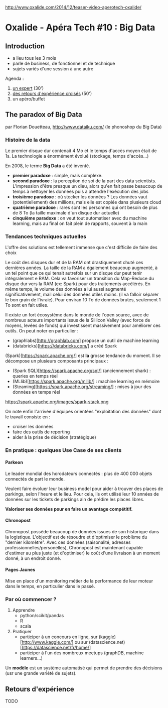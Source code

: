 http://www.oxalide.com/2014/12/teaser-video-aperotech-oxalide/

# Oxalide - Apéra Tech #10 : Big Data

## Introduction
* a lieu tous les 3 mois
* parle de business, de fonctionnel et de technique
* sujets variés d'une session à une autre

Agenda :

1. [un expert](#user-content-the-paradox-of-big-data) (30')
2. [des retours d'expérience croisés](#user-content-retours-d-experience) (50')
3. un apéro/buffet

## The paradox of Big Data
par Florian Douetteau, http://www.dataiku.com/ (le phonoshop du Big Data)

### Histoire de la data
Le premier disque dur contenait 4 Mo et le temps d'accès moyen était de 1s. La technologie a énormément évolué (stockage, temps d'accès...)

En 2008, le terme **Big Data** a été inventé.

* **premier paradoxe** : simple, mais complexe. 
* **second paradoxe** : la perception de soi de la part des data scientists. L'impression d'être presque un dieu, alors qu'en fait passe beaucoup de temps à nettoyer les données puis à attendre l'exécution des jobs
* **troisième paradoxe** : où stocker les données ? Les données vaut (potentiellement) des millions, mais elle est copiée dans plusieurs cloud
* **quatrième paradoxe** : rares sont les personnes qui ont besoin de plus de 8 To (la taille maximale d'un disque dur actuelle)
* **cinquième paradoxe** : on veut tout automatiser avec du machine learning, mais au final on fait plein de rapports, souvent à la main

### Tendances techniques actuelles
L'offre des solutions est tellement immense que c'est difficile de faire des choix

Le coût des disques dur et de la RAM ont drastiquement chuté ces dernières années. La taille de la RAM a également beaucoup augmenté, à un tel point que ce qui tenait autrefois sur un disque dur peut tenir intégralement e RAM. Cela va favoriser un transition du Map-Reduce du disque dur vers la RAM (ex: Spark) pour des traitements accélérés. En même temps, le volume des données a lui aussi augmenté significativement, mail celui des données utiles moins. (il va falloir séparer le bon grain de l'ivraie). Pour enviran 10 To de données brutes, seulement 1 To sont en fait utiles.

Il existe un fort écosystème dans le monde de l'open sourec, avec de nombreux acteurs importants issus de la Sillicon Valley (avec force de moyens, levées de fonds) qui investissent massivement pour améliorer ces outils. On peut noter en particulier :

* (graphlabs)[http://graphlab.com] propose un outil de machine learning
* (databricks)[https://databricks.com/] a créé Spark

(Spark)[https://spark.apache.org/] est **la** grosse tendance du moment. Il se décompose un plusieurs composants principaux :

* (Spark SQL)[https://spark.apache.org/sql/]  (anciennement shark) : queries en temps réel
* (MLlib)[https://spark.apache.org/mllib/] : machine learning en mémoire
* (Steaming)[https://spark.apache.org/streaming/] : mises à jour des données en temps réel

https://spark.apache.org/images/spark-stack.png

On note enfin l'arrivée d'équipes orientées "exploitation des données" dont le travail consiste en :

* croiser les données
* faire des outils de reporting
* aider à la prise de décision (stratégique)

### En pratique : quelques Use Case de ses clients
#### Parkeon

Le leader mondial des horodateurs connectés : plus de 400 000 objets connectés de part le monde.

Veulent faire évoluer leur business model pour aider à trouver des places de parkings, selon l'heure et le lieu. Pour cela, ils ont utilisé leur 10 années de données sur les tickets de parkings ain de prédire les places libres.

**Valoriser ses données pour en faire un avantage compétitif.**

#### Chronopost
Chronopost posséde beaucoup de données issues de son historique dans la logistique. L'objectif est de résoudre et d'optimiser le problème du "dernier kilomètre". Avec ces données (saisonalité, adresses professionnelles/personelles), Chronopost est maintenant capable d'estimer au plus juste (et d'optimiser) le coût d'une livraison à un moment donné, à un endroit donné.

#### Pages Jaunes
Mise en place d'un monitoring métier de la performance de leur moteur dans le temps, en particulier dans le passé.

### Par où commencer ?
1. Apprendre
    * python/scikit/pandas
    * R
    * scala
2. Pratiquer
    * participer à un concours en ligne, sur (kaggle)[http://www.kaggle.com/] ou sur (datascience.net)[https://datascience.net/fr/home/]
    * participer à l'un des nombreux meetups (graphDB, machine learners...)

Un **modèle** est un système automatisé qui permet de prendre des décisions (usr une grande variété de sujets).


## Retours d'expérience
TODO
